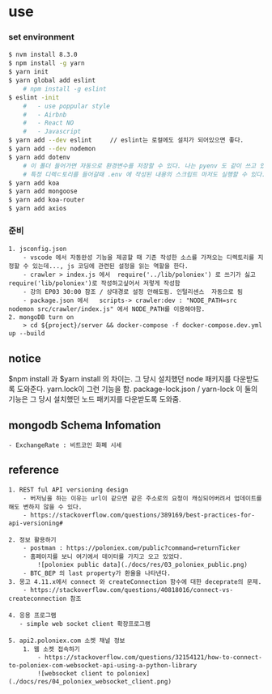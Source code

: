 # use 


### set environment 
``` bash
$ nvm install 8.3.0
$ npm install -g yarn
$ yarn init
$ yarn global add eslint
    # npm install -g eslint
$ eslint -init
    #   - use poppular style
    #   - Airbnb
    #   - React NO
    #   - Javascript    
$ yarn add --dev eslint     // eslint는 로컬에도 설치가 되어있으면 좋다.
$ yarn add --dev nodemon
$ yarn add dotenv  
    # 이 폴더 들어가면 자동으로 환경변수를 저장할 수 있다. 나는 pyenv 도 같이 쓰고 있어서 
    # 특정 디렉ㄷ토리를 들어갈때 .env 에 작성된 내용의 스크립트 마저도 실행할 수 있다.
$ yarn add koa 
$ yarn add mongoose
$ yarn add koa-router  
$ yarn add axios
```
### 준비
    1. jsconfig.json 
        - vscode 에서 자동완성 기능을 제공할 때 기존 작성한 소스를 가져오는 디렉토리를 지정할 수 있는데..., js 코딩에 관련된 설정을 읽는 역할을 한다.
        - crawler > index.js 에서  require('../lib/poloniex') 로 쓰기가 싫고  require('lib/poloniex')로 작성하고싶어서 저렇게 작성함
        - 강의 EP03 30:00 참조 / 상대경로 설정 안해도됨. 인털리센스  자동으로 됨
        - package.json 에서   scripts-> crawler:dev : "NODE_PATH=src nodemon src/crawler/index.js" 에서 NODE_PATH를 이용해야함.
    2. mongoDB turn on
        > cd ${project}/server && docker-compose -f docker-compose.dev.yml up --build 

## notice
$npm install 과  $yarn install 의 차이는. 그 당시 설치했던 node 패키지를 다운받도록 도와준다. yarn.lock이 그런 기능을 함.
package-lock.json / yarn-lock 이 둘의 기능은 그 당시 설치했던 노드 패키지를 다운받도록 도와줌.


## mongodb Schema Infomation

    - ExchangeRate : 비트코인 화폐 시세


## reference
    1. REST ful API versioning design 
        - 버저닝을 하는 이유는 url이 같으면 같은 주소로의 요청이 캐싱되어버려서 업데이트를 해도 변하지 않을 수 있다.
        - https://stackoverflow.com/questions/389169/best-practices-for-api-versioning#

    2. 정보 활용하기
        - postman : https://poloniex.com/public?command=returnTicker
        - 홈페이지를 보니 여기에서 데이터를 가지고 오고 있었다.
            ![poloniex public data](./docs/res/03_poloniex_public.png)
        - BTC_BEP 의 last property가 환율을 나타낸다.
    3. 몽고 4.11.x에서 connect 와 createConnection 함수에 대한 deceprate의 문제.
        - https://stackoverflow.com/questions/40818016/connect-vs-createconnection 참조

    4. 응용 프로그램
       - simple web socket client 확장프로그램 

    5. api2.poloniex.com 소켓 채널 정보
        1. 웹 소켓 접속하기
            - https://stackoverflow.com/questions/32154121/how-to-connect-to-poloniex-com-websocket-api-using-a-python-library
            ![websocket client to poloniex](./docs/res/04_poloniex_websocket_client.png)

